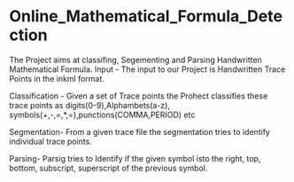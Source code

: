 # Online_Mathematical_Formula_Detection

The Project aims at classifing, Segementing and Parsing Handwritten Mathematical Formula. 
Input - The input to our Project is Handwritten Trace Points in the inkml format.

Classification - Given a set of Trace points the Prohect classifies these trace points as digits(0-9),Alphambets(a-z), symbols(+,-,=,*,=),punctions(COMMA,PERIOD) etc

Segmentation- From a given trace file the segmentation tries to identify individual trace points. 

Parsing- Parsig tries to Identify if the given symbol isto the right, top, bottom, subscript, superscript of the previous symbol.

